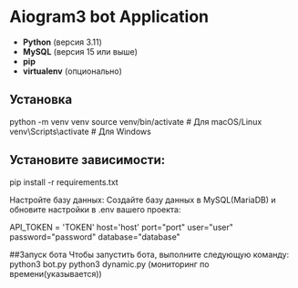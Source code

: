 # Aiogram3 bot Application


- **Python** (версия 3.11)
- **MySQL** (версия 15 или выше)
- **pip** 
- **virtualenv** (опционально)

## Установка

python -m venv venv
source venv/bin/activate  # Для macOS/Linux
venv\Scripts\activate     # Для Windows

## Установите зависимости:
pip install -r requirements.txt

Настройте базу данных:
Создайте базу данных в MySQL(MariaDB) и обновите настройки в .env вашего проекта:

API_TOKEN = 'TOKEN'
host='host'
port="port"
user="user"
password="password"
database="database"

##Запуск бота
Чтобы запустить бота, выполните следующую команду:
python3 bot.py
python3 dynamic.py (мониторинг по времени(указывается))



